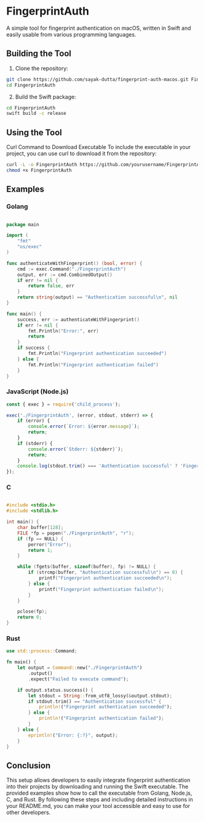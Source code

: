 # FingerprintAuth

A simple tool for fingerprint authentication on macOS, written in Swift and easily usable from various programming languages.

## Building the Tool

1. Clone the repository:
```bash
git clone https://github.com/sayak-dutta/fingerprint-auth-macos.git FingerprintAuth
cd FingerprintAuth
```
2. Build the Swift package:
```bash
cd FingerprintAuth
swift build -c release
```

## Using the Tool

Curl Command to Download Executable
To include the executable in your project, you can use curl to download it from the repository:

```bash
curl -L -o FingerprintAuth https://github.com/yourusername/FingerprintAuth/releases/download/v1.0.0/FingerprintAuth](https://github.com/sayak-dutta/fingerprint-auth-macos/raw/main/.build/arm64-apple-macosx/release/FingerprintAuth
chmod +x FingerprintAuth
```

## Examples

### Golang
```go

package main

import (
    "fmt"
    "os/exec"
)

func authenticateWithFingerprint() (bool, error) {
    cmd := exec.Command("./FingerprintAuth")
    output, err := cmd.CombinedOutput()
    if err != nil {
        return false, err
    }
    return string(output) == "Authentication successful\n", nil
}

func main() {
    success, err := authenticateWithFingerprint()
    if err != nil {
        fmt.Println("Error:", err)
        return
    }
    if success {
        fmt.Println("Fingerprint authentication succeeded")
    } else {
        fmt.Println("Fingerprint authentication failed")
    }
}
```
### JavaScript (Node.js)
```javascript
const { exec } = require('child_process');

exec('./FingerprintAuth', (error, stdout, stderr) => {
    if (error) {
        console.error(`Error: ${error.message}`);
        return;
    }
    if (stderr) {
        console.error(`Stderr: ${stderr}`);
        return;
    }
    console.log(stdout.trim() === 'Authentication successful' ? 'Fingerprint authentication succeeded' : 'Fingerprint authentication failed');
});
```

### C
```c

#include <stdio.h>
#include <stdlib.h>

int main() {
    char buffer[128];
    FILE *fp = popen("./FingerprintAuth", "r");
    if (fp == NULL) {
        perror("Error");
        return 1;
    }

    while (fgets(buffer, sizeof(buffer), fp) != NULL) {
        if (strcmp(buffer, "Authentication successful\n") == 0) {
            printf("Fingerprint authentication succeeded\n");
        } else {
            printf("Fingerprint authentication failed\n");
        }
    }

    pclose(fp);
    return 0;
}
```

### Rust
```rust
use std::process::Command;

fn main() {
    let output = Command::new("./FingerprintAuth")
        .output()
        .expect("Failed to execute command");

    if output.status.success() {
        let stdout = String::from_utf8_lossy(&output.stdout);
        if stdout.trim() == "Authentication successful" {
            println!("Fingerprint authentication succeeded");
        } else {
            println!("Fingerprint authentication failed");
        }
    } else {
        eprintln!("Error: {:?}", output);
    }
}
```
## Conclusion

This setup allows developers to easily integrate fingerprint authentication into their projects by downloading and running the Swift executable. The provided examples show how to call the executable from Golang, Node.js, C, and Rust. By following these steps and including detailed instructions in your README.md, you can make your tool accessible and easy to use for other developers.
